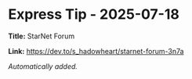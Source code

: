 # Express Tip - 2025-07-18

**Title:** StarNet Forum

**Link:** https://dev.to/s_hadowheart/starnet-forum-3n7a

_Automatically added._
